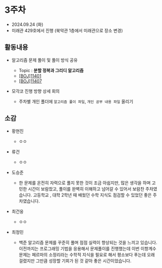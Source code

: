 # 3주차
- 2024.09.24 (화)
- 미래관 429호에서 진행 (북악관 1층에서 미래관으로 장소 변경)

## 활동내용
- 알고리즘 문제 풀이 및 풀이 방식 공유
  - Topic : **분할 정복과 그리디 알고리즘**
  - [[BOJ]11401](https://www.acmicpc.net/problem/11401)
  - [[BOJ]11407](https://www.acmicpc.net/problem/11047)
    
- 모각코 진행 방향 상세 회의
  - 주차별 개인 폴더에 `알고리즘 풀이 파일`, `개인 공부 내용 파일` 올리기


## 소감
- 황현진
  - ㅇㅇ
 
- 류건
  - ㅇㅇ

- 도승준
  - 한 문제를 온전히 자력으로 풀지 못한 것이 조금 아쉽지만, 많은 생각을 하며 고민한 시간이 보람찼고, 풀이를 완벽히 이해하고 넘어갈 수 있어서 보람찬 주차였습니다. 고등학교 , 대학 2학년 때 배웠던 수학 지식도 점검할 수 있었던 좋은 주차였습니다.

- 최건웅
  - ㅇㅇ 
  
- 최정민
  - 백준 알고리즘 문제를 꾸준히 풀며 점점 실력이 향상되는 것을 느끼고 있습니다. 이전까지는 프로그래밍 기법을 응용해서 문제풀이를 진행했는데 이번 이항계수 문제는 페르마의 소정리라는 수학적 지식을 필요로 해서 평소보다 푸는데 오래 걸렸지만 그만큼 성장할 기회가 된 것 같아 좋은 시간이었습니다. 
